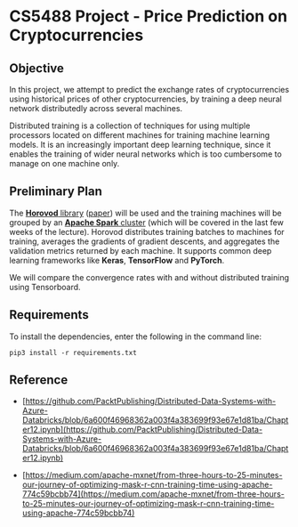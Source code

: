 # CS5488 Project - Price Prediction on Cryptocurrencies

## Objective
In this project, we attempt to predict the exchange rates of cryptocurrencies using historical prices of other cryptocurrencies, by training a deep neural network distributedly across several machines.

Distributed training is a collection of techniques for using multiple processors located on different machines for training machine learning models. It is an increasingly important deep learning technique, since it enables the training of wider neural networks which is too cumbersome to manage on one machine only.

## Preliminary Plan
The [**Horovod** library](https://github.com/horovod/horovod) ([paper](https://towardsdatascience.com/paper-summary-horovod-fast-and-easy-distributed-deep-learning-in-tensorflow-5be535c748d1)) will be used and the training machines will be grouped by an [**Apache Spark** cluster](https://horovod.readthedocs.io/en/stable/spark_include.html) (which will be covered in the last few weeks of the lecture). Horovod distributes training batches to machines for training, averages the gradients of gradient descents, and aggregates the validation metrics returned by each machine. It supports common deep learning frameworks like **Keras**, **TensorFlow** and **PyTorch**.

We will compare the convergence rates with and without distributed training using Tensorboard.

## Requirements
To install the dependencies, enter the following in the command line:
```
pip3 install -r requirements.txt
```

## Reference

* [https://github.com/PacktPublishing/Distributed-Data-Systems-with-Azure-Databricks/blob/6a600f46968362a003f4a383699f93e67e1d81ba/Chapter12.ipynb](https://github.com/PacktPublishing/Distributed-Data-Systems-with-Azure-Databricks/blob/6a600f46968362a003f4a383699f93e67e1d81ba/Chapter12.ipynb)

* [https://medium.com/apache-mxnet/from-three-hours-to-25-minutes-our-journey-of-optimizing-mask-r-cnn-training-time-using-apache-774c59bcbb74](https://medium.com/apache-mxnet/from-three-hours-to-25-minutes-our-journey-of-optimizing-mask-r-cnn-training-time-using-apache-774c59bcbb74)
